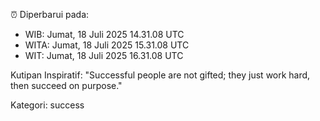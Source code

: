 ⏰ Diperbarui pada:
- WIB: Jumat, 18 Juli 2025 14.31.08 UTC
- WITA: Jumat, 18 Juli 2025 15.31.08 UTC
- WIT: Jumat, 18 Juli 2025 16.31.08 UTC

Kutipan Inspiratif:
"Successful people are not gifted; they just work hard, then succeed on purpose."


Kategori: success

